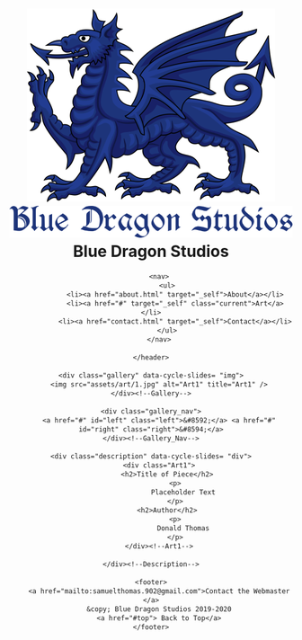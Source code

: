 <!DOCTYPE html>
<html lang="en-US">

<head>
	<link rel="stylesheet" href="assets/css/stylesheet.css" type="text/css" media="screen" />
	<link rel="stylesheet" href="https://fonts.googleapis.com/css?family=Grenze&display=swap" /> 
	<link rel="stylesheet" href="https://fonts.googleapis.com/css?family=Pirata+One&display=swap" /> 
	<link rel="shortcut icon" href="assets/img/dragon_head_alias.ico" type="image/x-icon" />
	<script src="https://ajax.googleapis.com/ajax/libs/jquery/1/jquery.min.js"></script>
	<script src="https://malsup.github.io/jquery.cycle2.js"></script>
	<script src="https://malsup.github.io/jquery.cycle2.center.js"></script>
	<script src="assets/js/javascript.js"></script>
	<meta charset="utf-8">
	<title>Blue Dragon Studios - Art</title>
	<meta name="description" content="Original Handmade Art & Jewlery" />
	<meta name="author" content="Samuel Thomas" />
	<meta name="keywords" content="blue dragon studios, original, art, jewlery, wizard art, mystical art, magic" />
	<meta name="robots" content="noindex,nofollow" />
</head>

<body>
	<header class="primary">
		<h1>
			<img src="assets/img/dragon_young.png" alt="" title="Blue Dragon" class="logo" />
			<img src="assets/img/text_logo.png" alt="" title="Blue Dragon Studios"  class="logo-text"/>
			Blue Dragon Studios
		</h1>
		
		<nav>
			<ul>
				<li><a href="about.html" target="_self">About</a></li>
				<li><a href="#" target="_self" class="current">Art</a></li>
				<li><a href="contact.html" target="_self">Contact</a></li>
			</ul>
		</nav>
		
	</header>
	
	<div class="gallery" data-cycle-slides= "img">
		<img src="assets/art/1.jpg" alt="Art1" title="Art1" />
	</div><!--Gallery-->
	
	<div class="gallery_nav">
		<a href="#" id="left" class="left">&#8592;</a> <a href="#" id="right" class="right">&#8594;</a>
	</div><!--Gallery_Nav-->
	
	<div class="description" data-cycle-slides= "div">
		<div class="Art1">
			<h2>Title of Piece</h2>
				<p>
					Placeholder Text
				</p>
			<h2>Author</h2>
				<p>
					Donald Thomas
				</p>
		</div><!--Art1-->
		
	</div><!--Description-->
	
	<footer>
		<a href="mailto:samuelthomas.902@gmail.com">Contact the Webmaster </a>
		&copy; Blue Dragon Studios 2019-2020
		<a href="#top"> Back to Top</a>
	</footer>
</body>

</html>
